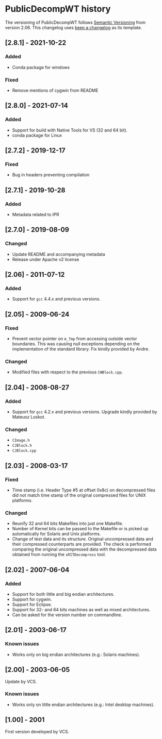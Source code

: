 # PublicDecompWT history
The versioning of PublicDecompWT follows [Semantic Versioning](https://semver.org/) from version 2.06.
This changelog uses [keep a changelog](https://keepachangelog.com/en/1.0.0/) as its template.

## [2.8.1] - 2021-10-22
### Added
- Conda package for windows

### Fixed
- Remove mentions of cygwin from README

## [2.8.0] - 2021-07-14
### Added
- Support for build with Native Tools for VS (32 and 64 bit).
- conda package for Linux

## [2.7.2] - 2019-12-17
### Fixed
- Bug in headers preventing compilation

## [2.7.1] - 2019-10-28
### Added
- Metadata related to IPR

## [2.7.0] - 2019-08-09
### Changed
- Update README and accompanying metadata
- Release under Apache v2 license

## [2.06] - 2011-07-12
### Added
- Support for `gcc` 4.4.x and previous versions.

## [2.05] - 2009-06-24
### Fixed
- Prevent vector pointer on `m_Tmp` from accessing outside vector boundaries.
This was causing null exceptions depending on the implementation of the standard library.
Fix kindly provided by Andre.

### Changed
- Modified files with respect to the previous `CWBlock.cpp`.

## [2.04] - 2008-08-27
### Added
- Support for `gcc` 4.2.x and previous versions. Upgrade kindly provided by Mateusz Loskot.

### Changed
- `CImage.h`
- `CJBlock.h`
- `CJBlock.cpp`

## [2.03] - 2008-03-17
### Fixed
- Time stamp (i.e. Header Type #5 at offset 0x8c) on decompressed files did not match time stamp of the original compressed files for UNIX platforms.

### Changed
- Reunify 32 and 64 bits Makefiles into just one Makefile.
- Number of Kernel bits can be passed to the Makefile or is picked up automatically for Solaris and Unix platforms.
- Change of test data and its structure.
Original uncompressed data and their compressed counterparts are provided.
The check is performed comparing the original uncompressed data with the decompressed data obtained from running the `xRITDecompress` tool.

## [2.02] - 2007-06-04
### Added
- Support for both little and big endian architectures.
- Support for cygwin.
- Support for Eclipse.
- Support for 32- and 64 bits machines as well as mixed architectures.
- Can be asked for the version number on commandline.

## [2.01] - 2003-06-17
### Known issues
- Works only on big endian architectures (e.g.: Solaris machines).

## [2.00] - 2003-06-05
Update by VCS.
### Known issues
- Works only on little endian architectures (e.g.: Intel desktop machines).

## [1.00] - 2001
First version developed by VCS.
